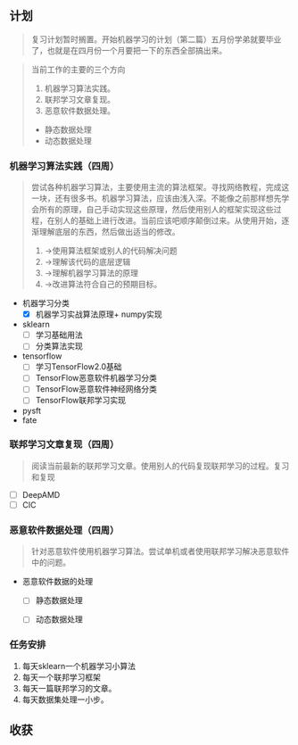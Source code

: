 ## 计划

> 复习计划暂时搁置。开始机器学习的计划（第二篇）五月份学弟就要毕业了，也就是在四月份一个月要把一下的东西全部搞出来。

> 当前工作的主要的三个方向
> 1. 机器学习算法实践。
> 2. 联邦学习文章复现。
> 3. 恶意软件数据处理。
>   * 静态数据处理
>   * 动态数据处理

### 机器学习算法实践（四周）
> 尝试各种机器学习算法，主要使用主流的算法框架。寻找网络教程，完成这一块，还有很多书。机器学习算法，应该由浅入深。不能像之前那样想先学会所有的原理，自己手动实现这些原理，然后使用别人的框架实现这些过程，在别人的基础上进行改进。当前应该吧顺序颠倒过来。从使用开始，逐渐理解底层的东西，然后做出适当的修改。
> 1. ->使用算法框架或别人的代码解决问题
> 2. ->理解该代码的底层逻辑
> 3. ->理解机器学习算法的原理
> 4. ->改进算法符合自己的预期目标。



- 机器学习分类
  - [x] 机器学习实战算法原理+ numpy实现
- sklearn
  - [ ] 学习基础用法
  - [ ] 分类算法实现
- tensorflow
  - [ ] 学习TensorFlow2.0基础
  - [ ] TensorFlow恶意软件机器学习分类
  - [ ] TensorFlow恶意软件神经网络分类
  - [ ] TensorFlow联邦学习实现
- pysft
- fate

### 联邦学习文章复现（四周）
> 阅读当前最新的联邦学习文章。使用别人的代码复现联邦学习的过程。复习和复现

- [ ] DeepAMD
- [ ] CIC

### 恶意软件数据处理（四周）
> 针对恶意软件使用机器学习算法。尝试单机或者使用联邦学习解决恶意软件中的问题。

- 恶意软件数据的处理
  - [ ] 静态数据处理
  - [ ] 动态数据处理


### 任务安排

1. 每天sklearn一个机器学习小算法
2. 每天一个联邦学习框架
3. 每天一篇联邦学习的文章。
4. 每天数据集处理一小步。

## 收获